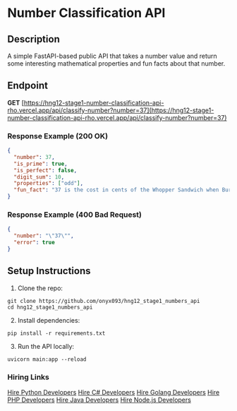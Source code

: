 # Number Classification API

## Description

A simple FastAPI-based public API that takes a number value and return some interesting mathematical properties and fun facts about that number.

## Endpoint

**GET** [https://hng12-stage1-number-classification-api-rho.vercel.app/api/classify-number?number=37](https://hng12-stage1-number-classification-api-rho.vercel.app/api/classify-number?number=37)

### Response Example (200 OK)

```json
{
  "number": 37,
  "is_prime": true,
  "is_perfect": false,
  "digit_sum": 10,
  "properties": ["odd"],
  "fun_fact": "37 is the cost in cents of the Whopper Sandwich when Burger King first introduced it in 1957."
}
```

### Response Example (400 Bad Request)

```json
{
  "number": "\"37\"",
  "error": true
}
```

## Setup Instructions

1. Clone the repo:

```
git clone https://github.com/onyx093/hng12_stage1_numbers_api
cd hng12_stage1_numbers_api
```

2. Install dependencies:

```
pip install -r requirements.txt
```

3. Run the API locally:

```
uvicorn main:app --reload
```

### Hiring Links

[Hire Python Developers](https://hng.tech/hire/python-developers)
[Hire C# Developers](https://hng.tech/hire/csharp-developers)
[Hire Golang Developers](https://hng.tech/hire/golang-developers)
[Hire PHP Developers](https://hng.tech/hire/php-developers)
[Hire Java Developers](https://hng.tech/hire/java-developers)
[Hire Node.js Developers](https://hng.tech/hire/nodejs-developers)
